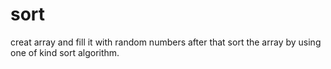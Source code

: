 # sort
 creat array and fill it with  random  numbers after that sort the array by using one of kind sort algorithm.
